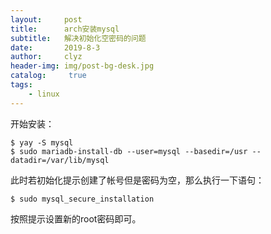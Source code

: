 ```yaml
---
layout:     post
title:      arch安装mysql
subtitle:   解决初始化空密码的问题
date:       2019-8-3
author:     clyz
header-img: img/post-bg-desk.jpg
catalog: 	 true
tags:
    - linux
---  
```

开始安装：  

    $ yay -S mysql  
    $ sudo mariadb-install-db --user=mysql --basedir=/usr --datadir=/var/lib/mysql  

此时若初始化提示创建了帐号但是密码为空，那么执行一下语句：  

    $ sudo mysql_secure_installation  

按照提示设置新的root密码即可。
